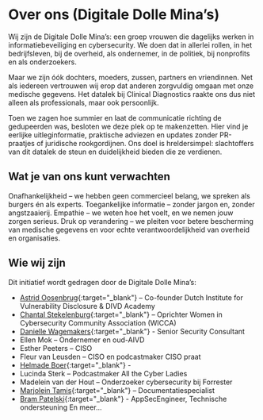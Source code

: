 # Over ons (Digitale Dolle Mina’s)

Wij zijn de Digitale Dolle Mina’s: een groep vrouwen die dagelijks werken in informatiebeveiliging en cybersecurity. We doen dat in allerlei rollen, in het bedrijfsleven, bij de overheid, als ondernemer, in de politiek, bij nonprofits en als onderzoekers.

Maar we zijn óók dochters, moeders, zussen, partners en vriendinnen. Net als iedereen vertrouwen wij erop dat anderen zorgvuldig omgaan met onze medische gegevens. Het datalek bij Clinical Diagnostics raakte ons dus niet alleen als professionals, maar ook persoonlijk.

Toen we zagen hoe summier en laat de communicatie richting de gedupeerden was, besloten we deze plek op te makenzetten. Hier vind je eerlijke uitleginformatie, praktische adviezen en updates zonder PR-praatjes of juridische rookgordijnen. Ons doel is hreldersimpel: slachtoffers van dit datalek de steun en duidelijkheid bieden die ze verdienen.

## Wat je van ons kunt verwachten

Onafhankelijkheid – we hebben geen commercieel belang, we spreken als burgers én als experts.
Toegankelijke informatie – zonder jargon en, zonder angstzaaierij.
Empathie – we weten hoe het voelt, en we nemen jouw zorgen serieus.
Druk op verandering – we pleiten voor betere bescherming van medische gegevens en voor echte verantwoordelijkheid van overheid en organisaties.

## Wie wij zijn

Dit initiatief wordt gedragen door de Digitale Dolle Mina’s:
* [Astrid Oosenbrug](https://www.linkedin.com/in/astridoosenbrug/){:target="_blank"} – Co-founder Dutch Institute for Vulnerability Disclosure & DIVD Academy
* [Chantal Stekelenburg](https://www.linkedin.com/in/chantalstekelenburg/){:target="_blank"} – Oprichter Women in Cybersecurity Community Association (WICCA)
* [Danielle Wagemakers](https://www.linkedin.com/in/daniellewagemakers/){:target="_blank"} - Senior Security Consultant
* Ellen Mok – Ondernemer en oud-AIVD
* Esther Peeters – CISO
* Fleur van Leusden – CISO en podcastmaker CISO praat
* [Helmade Boer](https://www.linkedin.com/in/helmadeboer/){:target="_blank"} - 
* Lucinda Sterk – Podcastmaker All the Cyber Ladies
* Madelein van der Hout – Onderzoeker cybersecurity bij Forrester
* [Marjolein Tamis](https://www.linkedin.com/in/marjoleintamis/){:target="_blank"} – Documentatiespecialist
* [Bram Patelski](){:target="_blank"} - AppSecEngineer, Technische ondersteuning
En meer…
